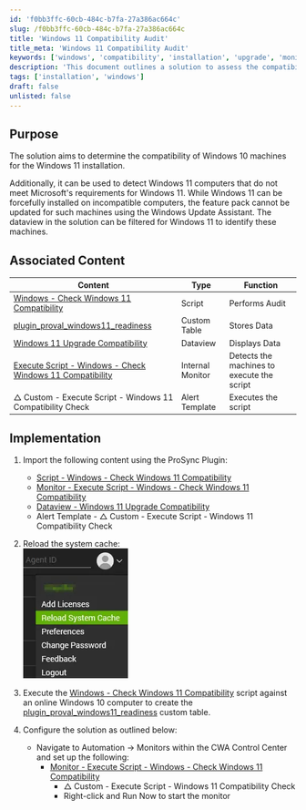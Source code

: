 ```yaml
---
id: 'f0bb3ffc-60cb-484c-b7fa-27a386ac664c'
slug: /f0bb3ffc-60cb-484c-b7fa-27a386ac664c
title: 'Windows 11 Compatibility Audit'
title_meta: 'Windows 11 Compatibility Audit'
keywords: ['windows', 'compatibility', 'installation', 'upgrade', 'monitor']
description: 'This document outlines a solution to assess the compatibility of Windows 10 machines for Windows 11 installation. It also identifies Windows 11 computers that do not meet Microsoft’s requirements, detailing the implementation steps and associated content necessary for effective execution.'
tags: ['installation', 'windows']
draft: false
unlisted: false
---
```


## Purpose

The solution aims to determine the compatibility of Windows 10 machines for the Windows 11 installation.

Additionally, it can be used to detect Windows 11 computers that do not meet Microsoft's requirements for Windows 11. While Windows 11 can be forcefully installed on incompatible computers, the feature pack cannot be updated for such machines using the Windows Update Assistant. The dataview in the solution can be filtered for Windows 11 to identify these machines.

## Associated Content

| Content                                                                                     | Type          | Function                          |
|---------------------------------------------------------------------------------------------|---------------|-----------------------------------|
| [Windows - Check Windows 11 Compatibility](/docs/318a9cfd-251b-4b47-8d18-aabc3af6b41c) | Script        | Performs Audit                    |
| [plugin_proval_windows11_readiness](/docs/74cca89e-effd-4af7-a73a-53a30b91c8a7)        | Custom Table  | Stores Data                       |
| [Windows 11 Upgrade Compatibility](/docs/36ca4c95-af9e-443b-8fe5-33e910107650)         | Dataview      | Displays Data                     |
| [Execute Script - Windows - Check Windows 11 Compatibility](/docs/8aa2542c-c61f-43b8-a7ec-ec33558319e4) | Internal Monitor | Detects the machines to execute the script |
| △ Custom - Execute Script - Windows 11 Compatibility Check                                   | Alert Template | Executes the script               |

## Implementation

1. Import the following content using the ProSync Plugin:
   - [Script - Windows - Check Windows 11 Compatibility](/docs/318a9cfd-251b-4b47-8d18-aabc3af6b41c)
   - [Monitor - Execute Script - Windows - Check Windows 11 Compatibility](/docs/8aa2542c-c61f-43b8-a7ec-ec33558319e4)
   - [Dataview - Windows 11 Upgrade Compatibility](/docs/36ca4c95-af9e-443b-8fe5-33e910107650)
   - Alert Template - △ Custom - Execute Script - Windows 11 Compatibility Check

2. Reload the system cache:  
   ![System Cache Reload](../../static/img/docs/f0bb3ffc-60cb-484c-b7fa-27a386ac664c/image_1.webp)

3. Execute the [Windows - Check Windows 11 Compatibility](/docs/318a9cfd-251b-4b47-8d18-aabc3af6b41c) script against an online Windows 10 computer to create the [plugin_proval_windows11_readiness](/docs/74cca89e-effd-4af7-a73a-53a30b91c8a7) custom table.

4. Configure the solution as outlined below:
   - Navigate to Automation → Monitors within the CWA Control Center and set up the following:
     - [Monitor - Execute Script - Windows - Check Windows 11 Compatibility](/docs/8aa2542c-c61f-43b8-a7ec-ec33558319e4)  
       - △ Custom - Execute Script - Windows 11 Compatibility Check  
       - Right-click and Run Now to start the monitor
